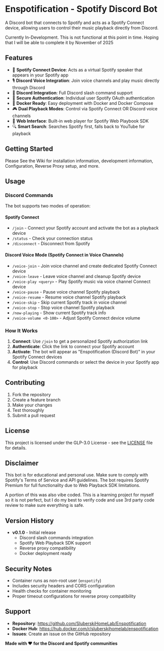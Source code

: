 # Enspotification - Spotify Discord Bot

A Discord bot that connects to Spotify and acts as a Spotify Connect device, allowing users to control their music playback directly from Discord.

Currently In-Development.  This is not functional at this point in time.  Hoping that I will be able to complete it by November of 2025
## Features

- 🎵 **Spotify Connect Device**: Acts as a virtual Spotify speaker that appears in your Spotify app
- 🎙️ **Discord Voice Integration**: Join voice channels and play music directly through Discord
- 🤖 **Discord Integration**: Full Discord slash command support
- 🔐 **Secure Authentication**: Individual user Spotify OAuth authentication
- 🐳 **Docker Ready**: Easy deployment with Docker and Docker Compose
- 🎮 **Dual Playback Modes**: Control via Spotify Connect OR Discord voice channels
- 📱 **Web Interface**: Built-in web player for Spotify Web Playbook SDK
- 🔍 **Smart Search**: Searches Spotify first, falls back to YouTube for playback

## Getting Started

Please See the Wiki for installation information, development information, Configuration, Reverse Proxy setup, and more.

## Usage

### Discord Commands

The bot supports two modes of operation:

#### Spotify Connect
- `/join` - Connect your Spotify account and activate the bot as a playback device
- `/status` - Check your connection status  
- `/disconnect` - Disconnect from Spotify

#### Discord Voice Mode (Spotify Connect in Voice Channels)  
- `/voice-join` - Join voice channel and create dedicated Spotify Connect device
- `/voice-leave` - Leave voice channel and cleanup Spotify device
- `/voice-play <query>` - Play Spotify music via voice channel Connect device
- `/voice-pause` - Pause voice channel Spotify playback  
- `/voice-resume` - Resume voice channel Spotify playback  
- `/voice-skip` - Skip current Spotify track in voice channel
- `/voice-stop` - Stop voice channel Spotify playback  
- `/now-playing` - Show current Spotify track info
- `/voice-volume <0-100>` - Adjust Spotify Connect device volume

### How It Works

1. **Connect**: Use `/join` to get a personalized Spotify authorization link
2. **Authenticate**: Click the link to connect your Spotify account
3. **Activate**: The bot will appear as "Enspotification (Discord Bot)" in your Spotify Connect devices
4. **Control**: Use Discord commands or select the device in your Spotify app for playback

## Contributing

1. Fork the repository
2. Create a feature branch
3. Make your changes
4. Test thoroughly
5. Submit a pull request

## License

This project is licensed under the GLP-3.0 License - see the [LICENSE](LICENSE) file for details.

## Disclaimer

This bot is for educational and personal use. Make sure to comply with Spotify's Terms of Service and API guidelines. The bot requires Spotify Premium for full functionality due to Web Playback SDK limitations.

A portion of this was also vibe coded.  This is a learning project for myself so it is not perfect, but I do my best to verify code and use 3rd party code review to make sure everything is safe.

## Version History

- **v0.1.0** - Initial release
  - Discord slash commands integration
  - Spotify Web Playback SDK support
  - Reverse proxy compatibility
  - Docker deployment ready

## Security Notes

- Container runs as non-root user (`enspotify`)
- Includes security headers and CORS configuration  
- Health checks for container monitoring
- Proper timeout configurations for reverse proxy compatibility

## Support

- **Repository**: https://github.com/SluberskiHomeLab/Enspotification
- **Docker Hub**: https://hub.docker.com/r/sluberskihomelab/enspotification
- **Issues**: Create an issue on the GitHub repository

**Made with ❤️ for the Discord and Spotify communities**
